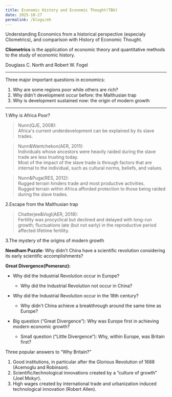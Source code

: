 ```yaml
---
title: Economic History and Economic Thought(TBU)
date: 2025-10-27
permalink: /blogs/eh
---
```


Understanding Economics from a historical perspective (especialy Cliometrics), and comparison with History of Economic Thought.

**Cliometrics** is the application of economic theory and quantitative methods to the study of economic history.

Douglass C. North and Robert W. Fogel

---

Three major important questions in economics:
1. Why are some regions poor while others are rich?
2. Why didn't development occur before: the Malthusian trap
3. Why is development sustained now: the origin of modern growth

---

1.Why is Africa Poor?

> Nunn(QJE, 2008):  
> Africa's current underdevelopment can be explained by its slave trades.

> Nunn&Wantchekon(AER, 2011):  
> Individuals whose ancestors were heavily raided during the slave trade are less trusting today.  
> Most of the impact of the slave trade is through factors that are internal to the individual, such as cultural norms, beliefs, and values.

> Nunn&Puga(RES, 2012):  
> Rugged terrain hinders trade and most productive activities.  
> Rugged terrain within Africa afforded protection to those being raided during the slave trades.

2.Escape from the Malthusian trap

> Chatterjee&Vogl(AER, 2018):  
> Fertility was procyclical but declined and delayed with long-run growth; fluctuations late (but not early) in the reproductive period affected lifetime fertility.

3.The mystery of the origins of modern growth

**Needham Puzzle:**
Why didn't China have a scientific revolution considering its early scientific accomplishments?

**Great Divergence(Pomeranz):**
- Why did the Industrial Revolution occur in Europe?
   - Why did the Industrial Revolution not occur in China?
- Why did the Industrial Revolution occur in the 18th century?
   - Why didn't China achieve a breakthrough around the same time as Europe?

- Big question (“Great Divergence”): Why was Europe first in achieving modern economic growth?
   - Small question (“Little Divergence”): Why, within Europe, was Britain first?

Three popular answers to “Why Britain?”
1. Good institutions, in particular after the Glorious Revolution of 1688 (Acemoglu and Robinson).
2. Scientific/technological innovations created by a “culture of growth” (Joel Mokyr).
3. High wages created by international trade and urbanization induced technological innovation (Robert Allen).

